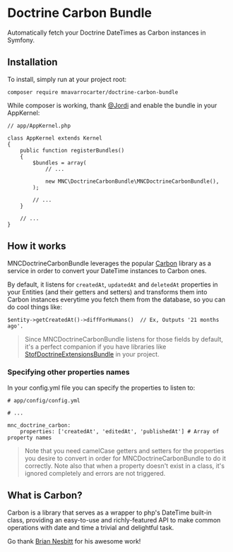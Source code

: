 Doctrine Carbon Bundle
======================

Automatically fetch your Doctrine DateTimes as Carbon instances in Symfony.

## Installation

To install, simply run at your project root:

    composer require mnavarrocarter/doctrine-carbon-bundle
    
While composer is working, thank [@Jordi](https://twitter.com/Seldaek) and enable the bundle in your AppKernel:

    // app/AppKernel.php
    
    class AppKernel extends Kernel
    {
        public function registerBundles()
        {
            $bundles = array(
                // ...
    
                new MNC\DoctrineCarbonBundle\MNCDoctrineCarbonBundle(),
            );
    
            // ...
        }
    
        // ...
    }

## How it works

MNCDoctrineCarbonBundle leverages the popular [Carbon](https://github.com/briannesbitt/Carbon)
library as a service in order to convert your DateTime instances to Carbon ones.

By default, it listens for `createdAt`, `updatedAt` and `deletedAt` properties
in your Entities (and their getters and setters) and transforms them into Carbon
instances everytime you fetch them from the database, so you can do cool things like:

    $entity->getCreatedAt()->diffForHumans()  // Ex, Outputs '21 months ago'.
    
> Since MNCDoctrineCarbonBundle listens for those fields by default, it's a perfect companion if
you have libraries like [StofDoctrineExtensionsBundle](https://symfony.com/doc/master/bundles/StofDoctrineExtensionsBundle/index.html)
in your project.

### Specifying other properties names

In your config.yml file you can specify the properties to listen to:

    # app/config/config.yml
    
    # ...
    
    mnc_doctrine_carbon:
        properties: ['createdAt', 'editedAt', 'publishedAt'] # Array of property names
        
> Note that you need camelCase getters and setters for the properties you desire to convert in order for
MNCDoctrineCarbonBundle to do it correctly.
> Note also that when a property doesn't exist in a class, it's ignored completely and errors are not triggered.

## What is Carbon?
Carbon is a library that serves as a wrapper to php's DateTime built-in class, providing
an easy-to-use and richly-featured API to make common operations with date and time a trivial
and delightful task.

Go thank [Brian Nesbitt](https://github.com/briannesbitt) for his awesome work!